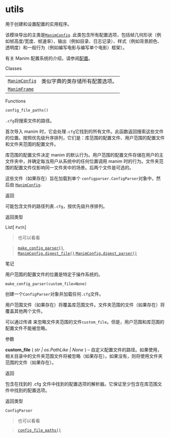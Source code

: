 # utils

用于创建和设置配置的实用程序。

该模块导出的主类是[`ManimConfig`](). 此类包含所有配置选项，包括帧几何形状（例如帧高度/宽度、帧速率）、输出（例如目录、日志记录）、样式（例如背景颜色、透明度）和一般行为（例如编写电影与编写单个电影）框架）。

有关 Manim 配置系统的介绍，请参阅[配置]()。

Classes

|||
|-|-|
[`ManimConfig`]()|类似字典的类存储所有配置选项。
[`ManimFrame`]()|

Functions

```py
config_file_paths()
```

`.cfg`将搜索文件的路径。

首次导入 manim 时，它会处理`.cfg`它找到的所有文件。此函数返回搜索这些文件的位置。按照优先级升序排列，它们是：库范围的配置文件、用户范围的配置文件和文件夹范围的配置文件。

库范围的配置文件决定 manim 的默认行为。用户范围的配置文件存储在用户的主文件夹中，并确定每当用户从系统中的任何位置调用 manim 时的行为。文件夹范围的配置文件仅影响同一文件夹中的场景。后两个文件是可选的。

这些文件（如果存在）旨在加载到单个 `configparser.ConfigParser`对象中，然后由 [`ManimConfig`]().

返回

可能包含文件的路径列表`.cfg`，按优先级升序排列。

返回类型

List\[ `Path`\]


> 也可以看看

> [`make_config_parser()`](), [`ManimConfig.digest_file()`](),[`ManimConfig.digest_parser()`]()


笔记

用户范围的配置文件的位置是特定于操作系统的。

`make_config_parser(custom_file=None)`

创建一个`ConfigParser`对象并加载任何`.cfg`文件。

用户范围文件（如果存在）将覆盖库范围文件。文件夹范围的文件（如果存在）将覆盖其他两个文件。

可以通过传递 来忽略文件夹范围的文件`custom_file`。但是，用户范围和库范围的配置文件不能被忽略。

参数

**custom_file** ( _str_ _|_ _os.PathLike_ _|_ _None_ ) – 自定义配置文件的路径。如果使用，相关目录中的文件夹范围文件将被忽略（如果存在）。如果没有，则将使用文件夹范围的文件（如果存在）。

返回

包含在找到的 .cfg 文件中找到的配置选项的解析器。它保证至少包含在库范围文件中找到的配置选项。

返回类型

`ConfigParser`

> 也可以看看

> [`config_file_paths()`]()

